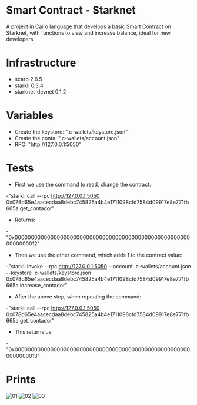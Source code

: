 # Smart Contract - Starknet
A project in Cairo language that develops a basic Smart Contract on Starknet, with functions to view and increase balance, ideal for new developers.

# Infrastructure
- scarb 2.6.5
- starkli 0.3.4
- starknet-devnet 0.1.2

# Variables 
- Create the keystore: ".c-wallets/keystore.json"
- Create the conta: ".c-wallets/account.json"
- RPC: "http://127.0.0.1:5050"

# Tests
- First we use the command to read, change the contract:
  
-"starkli call --rpc http://127.0.0.1:5050 0x078d65e4aacecdaa8debc745825a4b4e1711098cfd7584d09917e8e771fb665a get_contador"
  
- Returns:
  
-"0x0000000000000000000000000000000000000000000000000000000000000012"
  
- Then we use the other command, which adds 1 to the contract value:
  
-"starkli invoke --rpc http://127.0.0.1:5050 --account .c-wallets/account.json --keystore .c-wallets/keystore.json 0x078d65e4aacecdaa8debc745825a4b4e1711098cfd7584d09917e8e771fb665a increase_contador"
  
- After the above step, when repeating the command:
  
-"starkli call --rpc http://127.0.0.1:5050 0x078d65e4aacecdaa8debc745825a4b4e1711098cfd7584d09917e8e771fb665a get_contador"
  
- This returns us:
  
-"0x0000000000000000000000000000000000000000000000000000000000000013"

# Prints

![01](https://github.com/user-attachments/assets/7fbc8c44-6258-4129-9420-4efdcf0310a0)
![02](https://github.com/user-attachments/assets/3076e580-aa7d-4627-bbfe-2eea25033b5e)
![03](https://github.com/user-attachments/assets/7a0dc03e-f38a-47b4-b195-ffa7dac13f1f)





